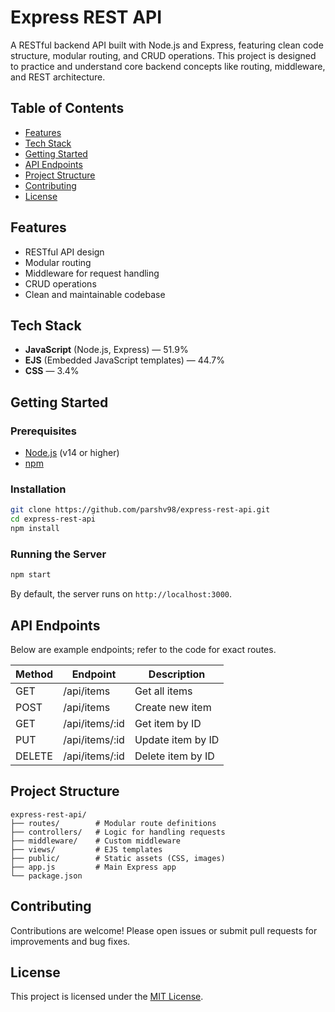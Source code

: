 # Express REST API

A RESTful backend API built with Node.js and Express, featuring clean code structure, modular routing, and CRUD operations. This project is designed to practice and understand core backend concepts like routing, middleware, and REST architecture.

## Table of Contents

- [Features](#features)
- [Tech Stack](#tech-stack)
- [Getting Started](#getting-started)
- [API Endpoints](#api-endpoints)
- [Project Structure](#project-structure)
- [Contributing](#contributing)
- [License](#license)

## Features

- RESTful API design
- Modular routing
- Middleware for request handling
- CRUD operations
- Clean and maintainable codebase

## Tech Stack

- **JavaScript** (Node.js, Express) — 51.9%
- **EJS** (Embedded JavaScript templates) — 44.7%
- **CSS** — 3.4%

## Getting Started

### Prerequisites

- [Node.js](https://nodejs.org/) (v14 or higher)
- [npm](https://www.npmjs.com/)

### Installation

```bash
git clone https://github.com/parshv98/express-rest-api.git
cd express-rest-api
npm install
```

### Running the Server

```bash
npm start
```

By default, the server runs on `http://localhost:3000`.

## API Endpoints

Below are example endpoints; refer to the code for exact routes.

| Method | Endpoint        | Description         |
|--------|----------------|---------------------|
| GET    | /api/items     | Get all items       |
| POST   | /api/items     | Create new item     |
| GET    | /api/items/:id | Get item by ID      |
| PUT    | /api/items/:id | Update item by ID   |
| DELETE | /api/items/:id | Delete item by ID   |

## Project Structure

```
express-rest-api/
├── routes/        # Modular route definitions
├── controllers/   # Logic for handling requests
├── middleware/    # Custom middleware
├── views/         # EJS templates
├── public/        # Static assets (CSS, images)
├── app.js         # Main Express app
└── package.json
```

## Contributing

Contributions are welcome! Please open issues or submit pull requests for improvements and bug fixes.

## License

This project is licensed under the [MIT License](LICENSE).
